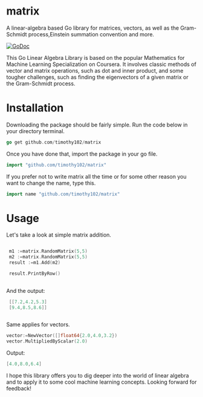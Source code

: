 # matrix
A linear-algebra based Go library for matrices, vectors, as well as the Gram-Schmidt process,Einstein summation convention and more.


[![GoDoc](https://godoc.org/github.com/Timothy102/matrix?status.svg)](https://godoc.org/github.com/Timothy102/matrix)

This Go Linear Algebra Library is based on the popular Mathematics for Machine Learning Specialization on Coursera. It involves classic methods of vector and matrix operations, such as dot and inner product, and some tougher challenges, such as finding the eigenvectors of a given matrix or the Gram-Schmidt process.



# Installation
Downloading the package should be fairly simple. Run the code below in your directory terminal.
```go
go get github.com/timothy102/matrix
```
Once you have done that, import the package in your go file.
```go
import "github.com/timothy102/matrix"
```
If you prefer not to write matrix all the time or for some other reason you want to change the name, type this.
```go
import name "github.com/timothy102/matrix"
```

# Usage
Let's take a look at simple matrix addition. 
 ```go

  m1 :=matrix.RandomMatrix(5,5)
  m2 :=matrix.RandomMatrix(5,5) 
  result :=m1.Add(m2)

  result.PrintByRow()
  
 ```
 And the output:
 ```go
  [[7.2,4.2,5.3]
  [9.4,8.5,8.6]]
  
 ```
 
 Same applies for vectors.
 
 ```go
 vector:=NewVector([]float64{2.0,4.0,3.2})
 vector.MultipliedByScalar(2.0)
 ```
 Output:
 ```go
 [4.0,8.0,6.4]
 ```
 
 
I hope this library offers you to dig deeper into the world of linear algebra and to apply it to some cool machine learning concepts.
Looking forward for feedback!
 
 
